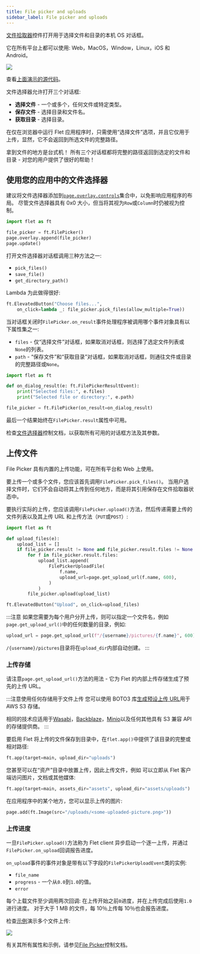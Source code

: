 ```yaml
---
title: File picker and uploads
sidebar_label: File picker and uploads
---
```


[文件拾取器](/docs/controls/filepicker)控件打开用于选择文件和目录的本机 OS 对话框。

它在所有平台上都可以使用: Web，MacOS，Window，Linux，iOS 和 Android。

<img src="/website/img/docs/controls/file-picker/file-picker-all-modes-demo.png" className="screenshot-80" />

查看[上面演示的源代码](https://github.com/flet-dev/examples/blob/main/python/controls/file-picker/file-picker-all-modes.py)。

文件选择器允许打开三个对话框:

- **选择文件** - 一个或多个，任何文件或特定类型。
- **保存文件** - 选择目录和文件名。
- **获取目录** - 选择目录。

在仅在浏览器中运行 Flet 应用程序时，只需使用“选择文件”选项，并且它仅用于上传，显然，它不会返回到所选文件的完整路径。

拿到文件的地方是台式机！ 所有三个对话框都将完整的路径返回到选定的文件和目录 - 对您的用户提供了很好的帮助！

## 使用您的应用中的文件选择器

建议将文件选择器添加到[`page.overlay.controls`](/docs/controls/page#overlay)集合中，以免影响应用程序的布局。 尽管文件选择器具有 0x0 大小，但当将其视为`Row`或`Column`时仍被视为控制。

```python
import flet as ft

file_picker = ft.FilePicker()
page.overlay.append(file_picker)
page.update()
```

打开文件选择器对话框调用三种方法之一:

- `pick_files()`
- `save_file()`
- `get_directory_path()`

Lambda 为此做得很好:

```python
ft.ElevatedButton("Choose files...",
    on_click=lambda _: file_picker.pick_files(allow_multiple=True))
```

当对话框关闭时`FilePicker.on_result`事件处理程序被调用哪个事件对象具有以下属性集之一:

- `files` - 仅“选择文件”对话框，如果取消对话框，则选择了选定文件列表或`None`的列表。
- `path` - “保存文件”和“获取目录”对话框，如果取消对话框，则通往文件或目录的完整路径或`None`。

```python
import flet as ft

def on_dialog_result(e: ft.FilePickerResultEvent):
    print("Selected files:", e.files)
    print("Selected file or directory:", e.path)

file_picker = ft.FilePicker(on_result=on_dialog_result)
```

最后一个结果始终在`FilePicker.result`属性中可用。

检查[文件选择器](/docs/controls/filepicker)控制文档，以获取所有可用的对话框方法及其参数。

## 上传文件

File Picker 具有内置的上传功能，可在所有平台和 Web 上使用。

要上传一个或多个文件，您应该首先调用`FilePicker.pick_files()`。
当用户选择文件时，它们不会自动将其上传到任何地方，而是将其引用保存在文件拾取器状态中。

要执行实际的上传，您应该调用`FilePicker.upload()`方法，然后传递需要上传的文件列表以及其上传 URL 和上传方法（`PUT`或`POST`）:

```python
import flet as ft

def upload_files(e):
    upload_list = []
    if file_picker.result != None and file_picker.result.files != None:
        for f in file_picker.result.files:
            upload_list.append(
                FilePickerUploadFile(
                    f.name,
                    upload_url=page.get_upload_url(f.name, 600),
                )
            )
        file_picker.upload(upload_list)

ft.ElevatedButton("Upload", on_click=upload_files)
```

:::注意
如果您需要为每个用户分开上传，则可以指定一个文件名，例如`page.get_upload_url()`中的任何数量的目录，例如:

```python
upload_url = page.get_upload_url(f"/{username}/pictures/{f.name}", 600)
```

`/{username}/pictures`目录将在`upload_dir`内部自动创建。
:::

### 上传存储

请注意`page.get_upload_url()`方法的用法 - 它为 Flet 的内部上传存储生成了预先的上传 URL。

:::注意使用任何存储用于文件上传
您可以使用 BOTO3 库[生成预设上传 URL](https://boto3.amazonaws.com/v1/documentation/api/latest/guide/s3-presigned-urls.html#generating-a-presigned-url-to-upload-a-file)用于 AWS S3 存储。

相同的技术应适用于[Wasabi](https://wasabi.com/)，[Backblaze](https://www.backblaze.com/)，[Minio](https://min.io/)以及任何其他具有 S3 兼容 API 的存储提供商。
:::

要启用 Flet 将上传的文件保存到目录中，在`flet.app()`中提供了该目录的完整或相对路径:

```python
ft.app(target=main, upload_dir="uploads")
```

您甚至可以在“资产”目录中放置上传，因此上传文件，例如 可以立即从 Flet 客户端访问图片，文档或其他媒体:

```python
ft.app(target=main, assets_dir="assets", upload_dir="assets/uploads")
```

在应用程序中的某个地方，您可以显示上传的图片:

```python
page.add(ft.Image(src="/uploads/<some-uploaded-picture.png>"))
```

### 上传进度

一旦`FilePicker.upload()`方法称为 Flet client 异步启动一个逐一上传，并通过`FilePicker.on_upload`回调报告进度。

`on_upload`事件的事件对象是带有以下字段的`FilePickerUploadEvent`类的实例:

- `file_name`
- `progress` - 一个从`0.0`到`1.0`的值。
- `error`

每个上载文件至少调用两次回调: 在上传开始之前`0`进度，并在上传完成后使用`1.0`进行进度。 对于大于 1 MB 的文件，每 10％上传每 10％也会报告进度。

检查[示例](https://github.com/flet-dev/examples/blob/main/python/controls/file-picker/file-picker-upload-progress.py)演示多个文件上传:

<img src="/website/img/docs/controls/file-picker/file-picker-multiple-uploads.png" className="screenshot-40" />

有关其所有属性和示例，请参见[File Picker](/docs/controls/filepicker)控制文档。
